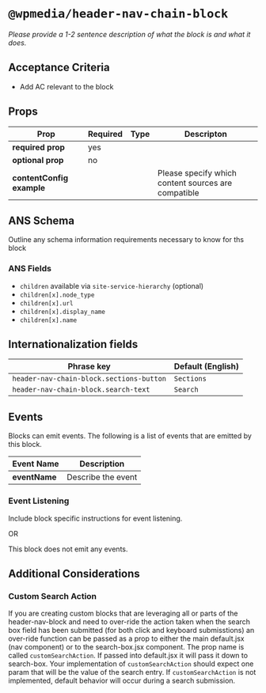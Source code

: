 # `@wpmedia/header-nav-chain-block`
_Please provide a 1-2 sentence description of what the block is and what it does._

## Acceptance Criteria
- Add AC relevant to the block

## Props
| **Prop** | **Required** | **Type** | **Descripton** |
|---|---|---|---|
| **required prop** | yes | | |
| **optional prop** | no | | |
| **contentConfig example** | | | Please specify which content sources are compatible |

## ANS Schema
Outline any schema information requirements necessary to know for ths block

### ANS Fields
- `children` available via `site-service-hierarchy` (optional)
- `children[x].node_type`
- `children[x].url`
- `children[x].display_name`
- `children[x].name`

## Internationalization fields
| Phrase key | Default (English) |
|---|---|
|`header-nav-chain-block.sections-button`|`Sections`|
|`header-nav-chain-block.search-text`|`Search`|

## Events
Blocks can emit events. The following is a list of events that are emitted by this block.

| **Event Name** | **Description** |
|---|---|
| **eventName** | Describe the event |

### Event Listening
Include block specific instructions for event listening.

OR

This block does not emit any events.

## Additional Considerations
### Custom Search Action
If you are creating custom blocks that are leveraging all or parts of the header-nav-block and 
need to over-ride the action taken when the search box field has been submitted 
(for both click and keyboard submisstions) an over-ride function can be passed as a prop to either the main default.jsx (nav component) or to the search-box.jsx component. The prop name is called `customSearchAction`. If passed into default.jsx it will pass it down to search-box. Your implementation of `customSearchAction` should expect one param that will be the value of the search entry. If `customSearchAction` is not implemented, default behavior will occur during a search submission.
